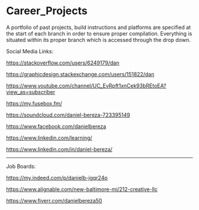 # Career_Projects
A portfolio of past projects, build instructions and platforms are specified at the start of each branch in order to ensure proper compilation.  Everything is situated within its proper branch which is accessed through the drop down.   


Social Media Links: 

https://stackoverflow.com/users/6249179/dan

https://graphicdesign.stackexchange.com/users/151822/dan

https://www.youtube.com/channel/UC_EvRpft1xnCek93bREtoEA?view_as=subscriber

https://my.fusebox.fm/

https://soundcloud.com/daniel-bereza-723395149

https://www.facebook.com/danielbereza

https://www.linkedin.com/learning/

https://www.linkedin.com/in/daniel-bereza/



<hr>

Job Boards: 

https://my.indeed.com/p/danielb-jgqr24p

https://www.alignable.com/new-baltimore-mi/212-creative-llc

https://www.fiverr.com/danielbereza50







